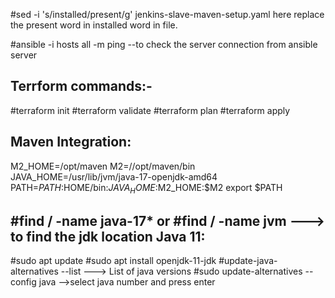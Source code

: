 #sed -i 's/installed/present/g' jenkins-slave-maven-setup.yaml
here replace the present word in installed word in file.

#ansible -i hosts all -m ping --to check the server connection from ansible server

Terrform commands:-
-----------------
#terraform init
#terraform validate
#terraform plan
#terraform apply

Maven Integration:
-----------------
M2_HOME=/opt/maven
M2=//opt/maven/bin
JAVA_HOME=/usr/lib/jvm/java-17-openjdk-amd64
PATH=$PATH:$HOME/bin:$JAVA_HOME:$M2_HOME:$M2
export $PATH

#find / -name java-17*
or #find / -name jvm ---> to find the jdk location
Java 11:
-------
#sudo apt update
#sudo apt install openjdk-11-jdk
#update-java-alternatives --list  ---> List of java versions
#sudo update-alternatives --config java -->select java number and press enter

